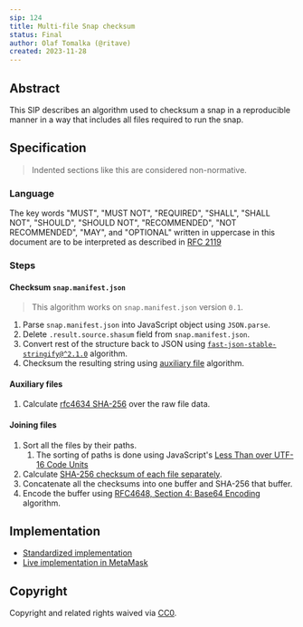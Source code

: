 ```yaml
---
sip: 124
title: Multi-file Snap checksum
status: Final
author: Olaf Tomalka (@ritave)
created: 2023-11-28
---
```


## Abstract

This SIP describes an algorithm used to checksum a snap in a reproducible manner in a way that includes all files required to run the snap.

## Specification

> Indented sections like this are considered non-normative.

### Language

The key words "MUST", "MUST NOT", "REQUIRED", "SHALL", "SHALL NOT",
"SHOULD", "SHOULD NOT", "RECOMMENDED", "NOT RECOMMENDED", "MAY", and
"OPTIONAL" written in uppercase in this document are to be interpreted as described in [RFC 2119](https://www.ietf.org/rfc/rfc2119.txt)

### Steps

#### Checksum `snap.manifest.json`

> This algorithm works on `snap.manifest.json` version `0.1`.

<!-- TODO(ritave): Extract the algorithm from fast-json-stable-stringify and put it here -->

1. Parse `snap.manifest.json` into JavaScript object using `JSON.parse`.
1. Delete `.result.source.shasum` field from `snap.manifest.json`.
1. Convert rest of the structure back to JSON using [`fast-json-stable-stringify@^2.1.0`](https://www.npmjs.com/package/fast-json-stable-stringify) algorithm.
1. Checksum the resulting string using [auxiliary file](#checksum-auxiliary-files) algorithm.

#### Auxiliary files

1. Calculate [rfc4634 SHA-256](https://datatracker.ietf.org/doc/html/rfc4634) over the raw file data.

#### Joining files

1. Sort all the files by their paths. <!-- Normalize paths over different locations from SIP-8 -->
   1. The sorting of paths is done using JavaScript's [Less Than over UTF-16 Code Units](https://tc39.es/ecma262/#sec-islessthan)
2. Calculate [SHA-256 checksum of each file separately](#checksum-auxiliary-files).
3. Concatenate all the checksums into one buffer and SHA-256 that buffer.
4. Encode the buffer using [RFC4648, Section 4: Base64 Encoding](https://datatracker.ietf.org/doc/html/rfc4648#section-4) algorithm.

## Implementation

- [Standardized implementation](../assets/sip-124/implementation/implementation.ts)
- [Live implementation in MetaMask](https://github.com/MetaMask/snaps/blob/6e0257741c7eb0fb71df5826fcfabb7658abd03e/packages/snaps-utils/src/snaps.ts#L175-L190)

## Copyright

Copyright and related rights waived via [CC0](../LICENSE).
